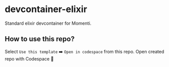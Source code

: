 # devcontainer-elixir 

Standard elixir devcontainer for Momenti.

## How to use this repo?

Select `Use this template` ➡️ `Open in codespace` from this repo.
Open created repo with Codespace 💖
